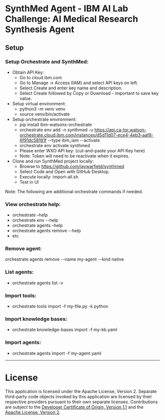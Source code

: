 # **SynthMed Agent - IBM AI Lab Challenge: AI Medical Research Synthesis Agent**

## Setup

### Setup Orchestrate and SynthMed:
- Obtain API Key:
	- Go to cloud.ibm.com
	- Go to Manage -> Access (IAM) and select API keys on left.
	- Select Create and enter key name and description.
	- Select Create followed by Copy or Download - important to save key value. 
- Setup virtual environment:
	- python3 -m venv venv
	- source venv/bin/activate
- Setup orchestrate environment:
	- pip install ibm-watsonx-orchestrate
	- orchestrate env add -n synthmed -u https://api.ca-tor.watson-orchestrate.cloud.ibm.com/instances/d5d11d07-ece4-4eb3-aaf8-6f91dc58181f --type ibm_iam --activate
	- orchestrate env activate synthmed
	- Please enter WXO API key:  (cut-and-paste your API Key here) 
	- Note: Token will need to be reactivate when it expires.
- Clone and run SynthMed project locally:
	- Browse to https://github.com/jaywarfield/synthmed
	- Select Code and Open with GitHub Desktop.
	- Execute locally: import-all.sh
	- Test in UI

Note: The following are additional orchestrate commands if needed.

### View orchestrate help:
- orchestrate –help
- orchestrate env --help
- orchestrate agents –help
- orchestrate agents remove --help
- etc

### Remove agent:
 orchestrate agents remove --name my-agent --kind native

### List agents:
- orchestrate agents list -v

### Import tools:
- orchestrate tools import -f my-file.py -k python

### Import knowledge bases:
- orchestrate knowledge-bases import -f my-kb.yaml

### Import agents:
- orchestrate agents import -f my-agent.yaml

---

# License

This application is licensed under the Apache License, Version 2.  Separate third-party code objects invoked by this application are licensed by their respective providers pursuant to their own separate licenses.  Contributions are subject to the [Developer Certificate of Origin, Version 1.1](https://developercertificate.org/) and the [Apache License, Version 2](https://www.apache.org/licenses/LICENSE-2.0.txt).

